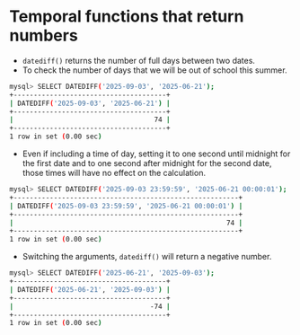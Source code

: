 # Temporal functions that return numbers

- `datediff()` returns the number of full days between two dates.
- To check the number of days that we will be out of school this summer.

```bash
mysql> SELECT DATEDIFF('2025-09-03', '2025-06-21');
+--------------------------------------+
| DATEDIFF('2025-09-03', '2025-06-21') |
+--------------------------------------+
|                                   74 |
+--------------------------------------+
1 row in set (0.00 sec)
```

- Even if including a time of day, setting it to one second until midnight for the first date and to one second after midnight for the second date, those times will have no effect on the calculation.

```bash
mysql> SELECT DATEDIFF('2025-09-03 23:59:59', '2025-06-21 00:00:01');
+--------------------------------------------------------+
| DATEDIFF('2025-09-03 23:59:59', '2025-06-21 00:00:01') |
+--------------------------------------------------------+
|                                                     74 |
+--------------------------------------------------------+
1 row in set (0.00 sec)
```

- Switching the arguments, `datediff()` will return a negative number.

```bash
mysql> SELECT DATEDIFF('2025-06-21', '2025-09-03');
+--------------------------------------+
| DATEDIFF('2025-06-21', '2025-09-03') |
+--------------------------------------+
|                                  -74 |
+--------------------------------------+
1 row in set (0.00 sec)
```

